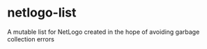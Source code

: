 # netlogo-list
A mutable list for NetLogo created in the hope of avoiding garbage collection errors
